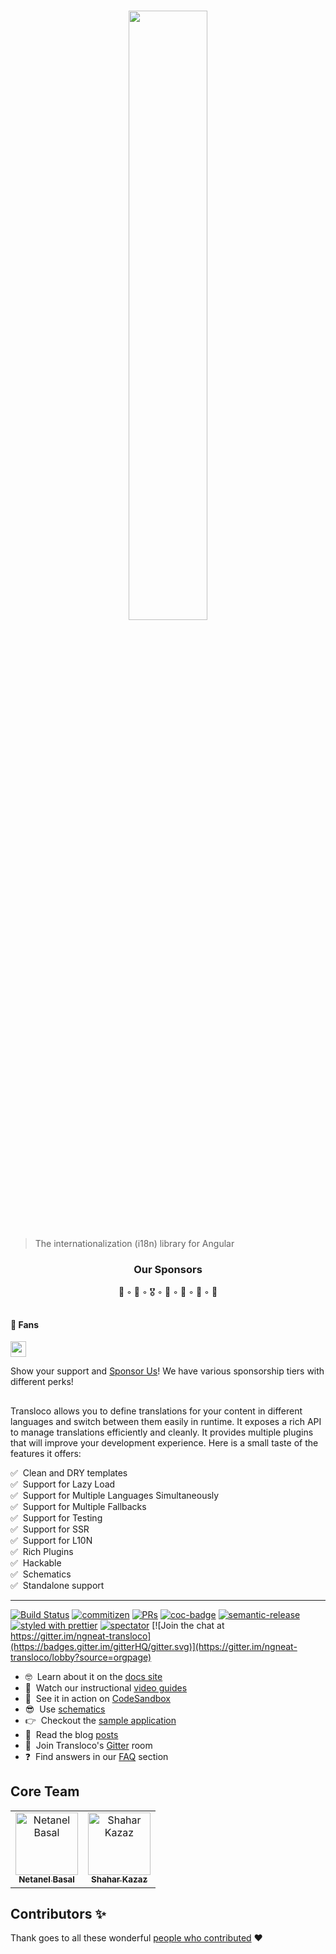 <br />
<p align="center">
 <img width="50%" height="50%" src="./logo.svg">
</p>

> The internationalization (i18n) library for Angular

<h3 align="center">Our Sponsors</h2>
<p align="center">🤩 ◦ 🚀 ◦ 🎖️ ◦ 🥉 ◦ 🥈 ◦ 🥇 ◦ 💎</p>
<h2></h2>

#### 🤩 Fans

[<img src="https://avatars.githubusercontent.com/u/49206247?v=4" width="25px">](https://github.com/tutkli)

Show your support and [Sponsor Us](https://github.com/sponsors/ngneat)! We have various sponsorship tiers with different perks!

<h2></h2>

Transloco allows you to define translations for your content in different languages and switch between them easily in runtime.
It exposes a rich API to manage translations efficiently and cleanly. It provides multiple plugins that will improve your development experience. Here is a small taste of the features it offers:

✅ &nbsp;Clean and DRY templates  
✅ &nbsp;Support for Lazy Load  
✅ &nbsp;Support for Multiple Languages Simultaneously  
✅ &nbsp;Support for Multiple Fallbacks  
✅ &nbsp;Support for Testing  
✅ &nbsp;Support for SSR  
✅ &nbsp;Support for L10N  
✅ &nbsp;Rich Plugins  
✅ &nbsp;Hackable  
✅ &nbsp;Schematics  
✅ &nbsp;Standalone support

<hr />

[![Build Status](https://github.com/ngneat/transloco/actions/workflows/ci.yml/badge.svg)]()
[![commitizen](https://img.shields.io/badge/commitizen-friendly-brightgreen.svg?style=flat-square)]()
[![PRs](https://img.shields.io/badge/PRs-welcome-brightgreen.svg?style=flat-square)]()
[![coc-badge](https://img.shields.io/badge/codeof-conduct-ff69b4.svg?style=flat-square)]()
[![semantic-release](https://img.shields.io/badge/%20%20%F0%9F%93%A6%F0%9F%9A%80-semantic--release-e5079.svg?style=flat-square)](https://github.com/semantic-release/semantic-release)
[![styled with prettier](https://img.shields.io/badge/styled_with-prettier-ff69b4.svg?style=flat-square)](https://github.com/prettier/prettier)
[![spectator](https://img.shields.io/badge/tested%20with-spectator-2196F3.svg?style=flat-square)](https://github.com/ngneat/spectator)
[![Join the chat at https://gitter.im/ngneat-transloco](https://badges.gitter.im/gitterHQ/gitter.svg)](https://gitter.im/ngneat-transloco/lobby?source=orgpage)

- 🤓 &nbsp;Learn about it on the [docs site](https://ngneat.github.io/transloco/)
- 🎥 &nbsp;Watch our instructional [video guides](https://www.youtube.com/watch?v=MYkYcafJdGw&list=PLTuTW7EgL6ouXk5BqE4zWdDJkAuC4HTWi)
- 🚀 &nbsp;See it in action on [CodeSandbox](https://codesandbox.io/s/ngneat-transloco-kn52hs)
- 😎 &nbsp;Use [schematics](https://ngneat.github.io/transloco/docs/schematics)
- 👉 &nbsp;Checkout the [sample application](https://ngneat.github.io/transloco/sampleApp)
- 📖 &nbsp;Read the blog [posts](https://ngneat.github.io/transloco/docs/blog-posts)
- 🍄 &nbsp;Join Transloco's [Gitter](https://gitter.im/ngneat-transloco/lobby?source=orgpage) room
- ❓ &nbsp;Find answers in our [FAQ](https://ngneat.github.io/transloco/docs/faq) section

## Core Team

<table>
  <tr>
    <td align="center"><a href="https://www.netbasal.com"><img src="https://avatars1.githubusercontent.com/u/6745730?v=4" width="100px;" alt="Netanel Basal"/><br /><sub><b>Netanel Basal</b></sub></a><br /></td>
    <td align="center"><a href="https://github.com/shaharkazaz"><img src="https://avatars2.githubusercontent.com/u/17194830?v=4" width="100px;" alt="Shahar Kazaz"/><br /><sub><b>Shahar Kazaz</b></sub></a><br /></td>
    </tr>
</table>

## Contributors ✨

Thank goes to all these wonderful [people who contributed](https://github.com/ngneat/transloco/graphs/contributors) ❤️
